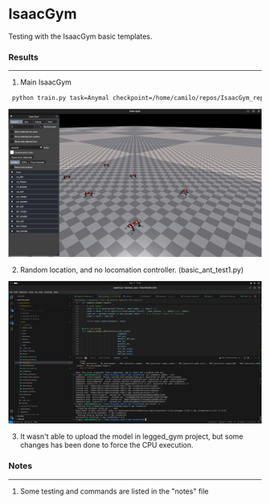 # IsaacGym 

Testing with the IsaacGym basic templates.


### Results 
----
1) Main IsaacGym 
```bash
 python train.py task=Anymal checkpoint=/home/camilo/repos/IsaacGym_repo/IsaacGymEnvs/isaacgymenvs/runs/Anymal_from_omni/anymal.pth test=True num_envs=6 rl_device=cpu sim_device=cpu pipeline=cpu
 ```

 <img src="Images/IsaacGym_baseRepo_load_OmniModel_anymal.png" width=700>

 2) Random location, and no locomation controller. (basic_ant_test1.py)

  <img src="Images/IsaacGym_basic_ant_random_location.png" width=700>

 3) It wasn't able to upload the model in legged_gym project, but some changes has been done to force the CPU execution.  


 ### Notes
 ---
 1) Some testing and commands are listed in the "notes" file  